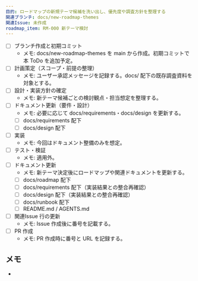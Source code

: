 ```yaml
---
目的: ロードマップの新規テーマ候補を洗い出し、優先度や調査方針を整理する
関連ブランチ: docs/new-roadmap-themes
関連Issue: 未作成
roadmap_item: RM-000 新テーマ検討
---
```


- [ ] ブランチ作成と初期コミット
  - メモ: docs/new-roadmap-themes を main から作成。初期コミットで本 ToDo を追加予定。
- [ ] 計画策定（スコープ・前提の整理）
  - メモ: ユーザー承認メッセージを記録する。docs/ 配下の既存調査資料を対象とする。
- [ ] 設計・実装方針の確定
  - メモ: 新テーマ候補ごとの検討観点・担当想定を整理する。
- [ ] ドキュメント更新（要件・設計）
  - メモ: 必要に応じて docs/requirements・docs/design を更新する。
  - [ ] docs/requirements 配下
  - [ ] docs/design 配下
- [ ] 実装
  - メモ: 今回はドキュメント整備のみを想定。
- [ ] テスト・検証
  - メモ: 適用外。
- [ ] ドキュメント更新
  - メモ: 新テーマ決定後にロードマップや関連ドキュメントを更新する。
  - [ ] docs/roadmap 配下
  - [ ] docs/requirements 配下（実装結果との整合再確認）
  - [ ] docs/design 配下（実装結果との整合再確認）
  - [ ] docs/runbook 配下
  - [ ] README.md / AGENTS.md
- [ ] 関連Issue 行の更新
  - メモ: Issue 作成後に番号を記載する。
- [ ] PR 作成
  - メモ: PR 作成時に番号と URL を記録する。

## メモ
-
